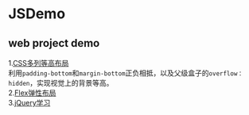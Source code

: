 # JSDemo
web project demo
---
1.[CSS多列等高布局](https://rui012345.github.io/JSDemo/CSS%E7%AD%89%E9%AB%98%E5%B8%83%E5%B1%80.html)\
利用`padding-bottom`和`margin-bottom`正负相抵，以及父级盒子的`overflow：hidden`，实现视觉上的背景等高。\
2.[Flex弹性布局](https://rui012345.github.io/JSDemo/flex.html)\
3.[jQuery学习](https://rui012345.github.io/JSDemo/jQuerytest01/index.html)
